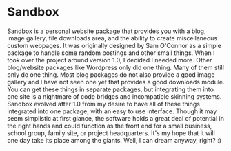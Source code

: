 Sandbox
=======

Sandbox is a personal website package that provides you with a blog, image gallery, file downloads area, and the ability to create miscellaneous custom webpages. It was originally designed by Sam O'Connor as a simple package to handle some random postings and other small things. When I took over the project around version 1.0, I decided I needed more. Other blog/website packages like Wordpress only did one thing. Many of them still only do one thing. Most blog packages do not also provide a good image gallery and I have not seen one yet that provides a good downloads module. You can get these things in separate packages, but integrating them into one site is a nightmare of code bridges and incompatible skinning systems. Sandbox evolved after 1.0 from my desire to have all of these things integrated into one package, with an easy to use interface. Though it may seem simplistic at first glance, the software holds a great deal of potential in the right hands and could function as the front end for a small business, school group, family site, or project headquarters. It's my hope that it will one day take its place among the giants. Well, I can dream anyway, right? :) 
